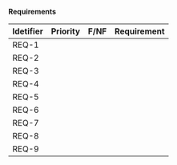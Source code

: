 **Requirements**

| Idetifier | Priority | F/NF | Requirement |
| --------- | -------- | ---- | ----------- |
| REQ-1     |          |      |             |
| REQ-2     |          |      |             |
| REQ-3     |          |      |             |
| REQ-4     |          |      |             |
| REQ-5     |          |      |             |
| REQ-6     |          |      |             |
| REQ-7     |          |      |             |
| REQ-8     |          |      |             |
| REQ-9     |          |      |             |





